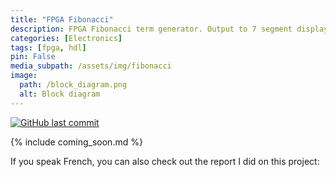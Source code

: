 ```yaml
---
title: "FPGA Fibonacci"
description: FPGA Fibonacci term generator. Output to 7 segment display and UART communication with host computer for error checking.
categories: [Electronics]
tags: [fpga, hdl] 
pin: False
media_subpath: /assets/img/fibonacci
image:
  path: /block_diagram.png
  alt: Block diagram
---
```


[![GitHub last commit](https://img.shields.io/github/last-commit/j-silv/fpga-fibonacci?style=for-the-badge&logo=github&color=black
)](https://github.com/j-silv/fpga-fibonacci)

{% include coming_soon.md %}

If you speak French, you can also check out the report I did on this project:

<object data="/assets/pdf/fibonacci/report.pdf" width="100%" height="800" type='application/pdf'></object>